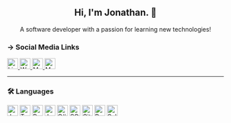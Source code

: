 <h2 align="center">Hi, I'm Jonathan. 👋</h2>
<div align="center">
  A software developer with a passion for learning new technologies!
</div>

### → Social Media Links
<p>
  <a
    href="https://www.linkedin.com/in/jonathanchowjh/"
    target="_blank"
    rel="noopener"
  >
    <img
      alt="Linkedin"
      src="https://img.shields.io/badge/LinkedIn-0077B5?style=for-the-badge&logo=linkedin&logoColor=white"
      height="25px"
      rel="noopener"
    />
  </a>
  <a
    href="https://jonathanchowjh.com"
    target="_blank"
    rel="noopener"
  >
    <img
      alt="Website"
      src="https://img.shields.io/badge/Website-14354C?style=for-the-badge&logo=Kotlin&logoColor=white"
      height="25px"
    />
  </a>
  <a
    href="https://jonathanchowjh.medium.com"
    target="_blank"
    rel="noopener"
  >
    <img
      alt="Medium"
      src="https://img.shields.io/badge/Blog-22873d?style=for-the-badge&logo=medium&logoColor=white"
      height="25px"
    />
  </a>
  <a
    href="mailto:hartonot.2019@scis.smu.edu.sg"
    target="_blank"
    rel="noopener"
  >
    <img
      alt="Mail"
      src="https://img.shields.io/badge/mail-gray?style=for-the-badge&logo=gmail&logoColor=white"
      height="25px"
    />
  </a>
</p>

<hr />

### 🛠️ Languages
<p>
  <img
    alt="Javascript"
    src="https://img.shields.io/badge/JavaScript-F7DF1E?style=for-the-badge&logo=javascript&logoColor=black"
    height="25px"
  />
  <img
    alt="Typescript"
    src="https://img.shields.io/badge/TypeScript-007ACC?style=for-the-badge&logo=typescript&logoColor=white" 
    height="25px"
  />
  <img
    alt="Python"
    src="https://img.shields.io/badge/Python-14354C?style=for-the-badge&logo=python&logoColor=white" 
    height="25px"
  />
  <img
    alt="Java"
    src="https://img.shields.io/badge/Java-ED8B00?style=for-the-badge&logo=Kotlin&logoColor=white" 
    height="25px"
  />
  <img
    alt="C#"
    src="https://img.shields.io/badge/C%23-239120?style=for-the-badge&logo=c-sharp&logoColor=white" 
    height="25px"
  />
  <img
    alt="SQL"
    src="https://img.shields.io/badge/MySQL-00000F?style=for-the-badge&logo=mysql&logoColor=white" 
    height="25px"
  />
  <img
    alt="Git"
    src="https://img.shields.io/badge/GIT-E44C30?style=for-the-badge&logo=git&logoColor=white" 
    height="25px"
  />
  <img
    alt="Rust"
    src="https://img.shields.io/badge/Rust-000000?style=for-the-badge&logo=rust&logoColor=white" 
    height="25px"
  />
  <img
    alt="Solidity"
    src="https://img.shields.io/badge/solidity-916527?style=for-the-badge&logo=solidity&logoColor=white" 
    height="25px"
  />
</p>

<!-- ### 🛠️ Frameworks
<p>
  <img
    alt="ReactJS"
    src="https://img.shields.io/badge/React-20232A?style=for-the-badge&logo=react&logoColor=61DAFB"
    height="25px"
  />
  <img
    alt="ReactNative"
    src="https://img.shields.io/badge/React_Native-20232A?style=for-the-badge&logo=react&logoColor=61DAFB" 
    height="25px"
  />
  <img
    alt="ExpressJS"
    src="https://img.shields.io/badge/Express-404D59?style=for-the-badge&logo=Express&logoColor=white" 
    height="25px"
  />
  <img
    alt="Spring"
    src="https://img.shields.io/badge/Spring-6DB33F?style=for-the-badge&logo=spring&logoColor=white" 
    height="25px"
  />
  <img
    alt="ASP.NET"
    src="https://img.shields.io/badge/ASP.NET-b730d9?style=for-the-badge&logo=.net&logoColor=white" 
    height="25px"
  />
  <img
    alt="Tensorflow"
    src="https://img.shields.io/badge/TensorFlow-FF6F00?style=for-the-badge&logo=tensorflow&logoColor=white" 
    height="25px"
  />
  <img
    alt="AWS"
    src="https://img.shields.io/badge/Amazon_AWS-232F3E?style=for-the-badge&logo=amazon-aws&logoColor=white" 
    height="25px"
  />
  <img
    alt="Azure"
    src="https://img.shields.io/badge/Microsoft_Azure-0089D6?style=for-the-badge&logo=microsoft-azure&logoColor=white" 
    height="25px"
  />
  <img
    alt="Hardhat"
    src="https://img.shields.io/badge/hardhat-ffed4d?style=for-the-badge&logo=Ethereum&logoColor=black" 
    height="25px"
  />
  <img
    alt="CosmWasm"
    src="https://img.shields.io/badge/CosmWasm-916527?style=for-the-badge&logo=WebAssembly&logoColor=white" 
    height="25px"
  />
</p> -->
